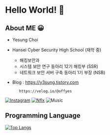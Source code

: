 # Hello World! 🙌  

## About ME 😀
- Yesung Choi
- Hansei Cyber Security High School (재학 중)
  - 해킹보안과
  - 시스템 보안 연구 동아리 12기 해킹부 (SSR)
  - 네트워크 보안 서버 구축 동아리 1기 부장 (NSB)
- Blog : https://y3sung.tistory.com

         https://velog.io/@offyes

[![Instagram](https://img.shields.io/badge/Instagram-e4405f?style=for-the-badge&logo=instagram&logoColor=white)](https://www.instagram.com/dPtjd_/)
[![Nflx](https://img.shields.io/badge/Watching_Netflix-e50914?style=for-the-badge&logo=netflix&logoColor=white)](https://netflix.com)
![Music](https://img.shields.io/badge/Listening_to_Music-fd5260?style=for-the-badge&logo=apple-music&logoColor=white)

## Programming Language



[![Top Langs](https://github-readme-stats.vercel.app/api/top-langs/?username=CHOIY3SUNG&layout=compact)](https://github.com/CHOIY3SUNG/github-readme-stats)
